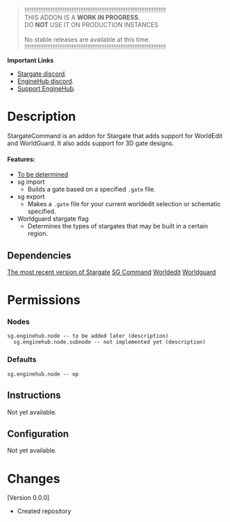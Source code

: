 > !!!!!!!!!!!!!!!!!!!!!!!!!!!!!!!!!!!!!!!!!!!!!!!!!!!!!!!!!!!!!!!!!!!!!!!!!!!!!!!!!<br>
>  THIS ADDON IS A **WORK IN PROGRESS**.<br>DO __**NOT**__ USE IT ON PRODUCTION INSTANCES<br><br>
>                              No stable releases are available at this time.<br>
> !!!!!!!!!!!!!!!!!!!!!!!!!!!!!!!!!!!!!!!!!!!!!!!!!!!!!!!!!!!!!!!!!!!!!!!!!!!!!!!!!<br>

__**Important Links**__
- [Stargate discord](https://discord.gg/mTaHuK6BVa).
- [EngineHub discord](https://discord.gg/enginehub).
- [Support EngineHub](https://github.com/sponsors/EngineHub).

# Description
StargateCommand is an addon for Stargate that adds support for WorldEdit and WorldGuard.
It also adds support for 3D gate designs.

#### Features:
- [To be determined](https://github.com/stargate-rewritten/SG-EngineHub/issues)
- sg import
  - Builds a gate based on a specified `.gate` file.
- sg export
  - Makes a `.gate` file for your current worldedit selection or schematic specified.
- Worldguard stargate flag
  - Determines the types of stargates that may be built in a certain region.

## Dependencies
[The most recent version of Stargate](https://www.spigotmc.org/resources/stargate.87978/)
[SG Command](https://github.com/stargate-rewritten/SG-Command)
[Worldedit](https://github.com/EngineHub/WorldEdit)
[Worldguard](https://github.com/EngineHub/WorldGuard)

# Permissions
### Nodes
```
sg.enginehub.node -- to be added later (description)
  sg.enginehub.node.subnode -- not implemented yet (description)
```
### Defaults
```
sg.enginehub.node -- op
```

## Instructions
Not yet available.

## Configuration
Not yet available.


# Changes
[Version 0.0.0]
 - Created repository
